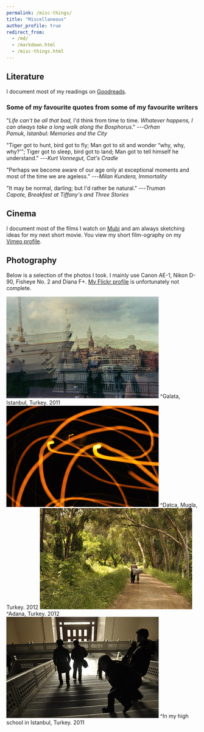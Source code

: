 ```yaml
---
permalink: /misc-things/
title: "Miscellaneous"
author_profile: true
redirect_from: 
  - /md/
  - /markdown.html
  - /misc-things.html
---
```


## Literature

I document most of my readings on [Goodreads](https://www.goodreads.com/user/show/5847620-semra-g-lce-turan).

### Some of my favourite quotes from some of my favourite writers

"<i>Life can't be all that bad,</i> I'd think from time to time. <i>Whatever happens, I can always take a long walk along the Bosphorus</i>." ---<cite>Orhan Pamuk, Istanbul: Memories and the City</cite>

"Tiger got to hunt, bird got to fly; Man got to sit and wonder <q>why, why, why?'</q>; Tiger got to sleep, bird got to land; Man got to tell himself he understand." ---<cite>Kurt Vonnegut, Cat's Cradle</cite>

"Perhaps we become aware of our age only at exceptional moments and most of the time we are ageless." ---<cite>Milan Kundera, Immortality</cite>

"It may be normal, darling; but I'd rather be natural." ---<cite>Truman Capote, Breakfast at Tiffany's and Three Stories</cite>

## Cinema 

I document most of the films I watch on [Mubi](https://mubi.com/users/1337322) and am always sketching ideas for my next short movie. You view my short film-ography on my [Vimeo profile](https://vimeo.com/user4025971).

## Photography 

Below is a selection of the photos I took. I mainly use Canon AE-1, Nikon D-90, Fisheye No. 2 and Diana F+. [My Flickr profile](https://www.flickr.com/photos/gulcest/) is unfortunately not complete. 

<img src='/images/galata.jpg'>
^Galata, Istanbul, Turkey. 2011

<img src='/images/isik-oyunu.jpg'>
^Datca, Mugla, Turkey. 2012

<img src='/images/yuruyus.jpg'>
^Adana, Turkey. 2012

<img src='/images/paydos.jpg'>
^In my high school in Istanbul, Turkey. 2011
